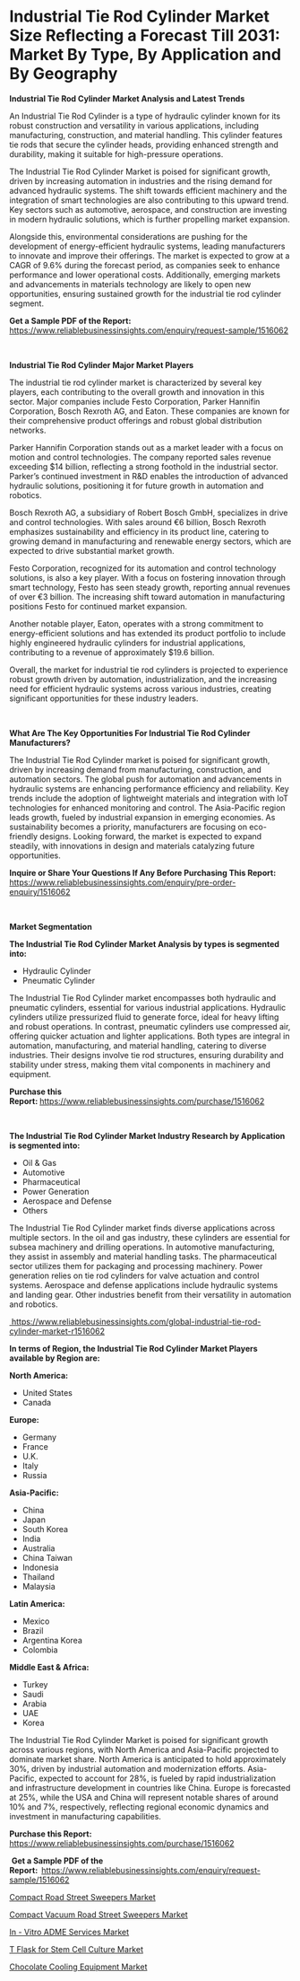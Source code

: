 <p><h1>Industrial Tie Rod Cylinder Market Size Reflecting a Forecast Till 2031: Market By Type, By Application and By Geography</h1></p><p><strong>Industrial Tie Rod Cylinder Market Analysis and Latest Trends</strong></p>
<p><p>An Industrial Tie Rod Cylinder is a type of hydraulic cylinder known for its robust construction and versatility in various applications, including manufacturing, construction, and material handling. This cylinder features tie rods that secure the cylinder heads, providing enhanced strength and durability, making it suitable for high-pressure operations.</p><p>The Industrial Tie Rod Cylinder Market is poised for significant growth, driven by increasing automation in industries and the rising demand for advanced hydraulic systems. The shift towards efficient machinery and the integration of smart technologies are also contributing to this upward trend. Key sectors such as automotive, aerospace, and construction are investing in modern hydraulic solutions, which is further propelling market expansion.</p><p>Alongside this, environmental considerations are pushing for the development of energy-efficient hydraulic systems, leading manufacturers to innovate and improve their offerings. The market is expected to grow at a CAGR of 9.6% during the forecast period, as companies seek to enhance performance and lower operational costs. Additionally, emerging markets and advancements in materials technology are likely to open new opportunities, ensuring sustained growth for the industrial tie rod cylinder segment.</p></p>
<p><strong>Get a Sample PDF of the Report:&nbsp;</strong> <a href="https://www.reliablebusinessinsights.com/enquiry/request-sample/1516062?utm_campaign=1109&utm_medium=2&utm_source=Github&utm_content=ia&utm_term=27102024&utm_id=industrial-tie-rod-cylinder">https://www.reliablebusinessinsights.com/enquiry/request-sample/1516062</a></p>
<p>&nbsp;</p>
<p><strong>Industrial Tie Rod Cylinder Major Market Players</strong></p>
<p><p>The industrial tie rod cylinder market is characterized by several key players, each contributing to the overall growth and innovation in this sector. Major companies include Festo Corporation, Parker Hannifin Corporation, Bosch Rexroth AG, and Eaton. These companies are known for their comprehensive product offerings and robust global distribution networks.</p><p>Parker Hannifin Corporation stands out as a market leader with a focus on motion and control technologies. The company reported sales revenue exceeding $14 billion, reflecting a strong foothold in the industrial sector. Parker’s continued investment in R&D enables the introduction of advanced hydraulic solutions, positioning it for future growth in automation and robotics.</p><p>Bosch Rexroth AG, a subsidiary of Robert Bosch GmbH, specializes in drive and control technologies. With sales around €6 billion, Bosch Rexroth emphasizes sustainability and efficiency in its product line, catering to growing demand in manufacturing and renewable energy sectors, which are expected to drive substantial market growth.</p><p>Festo Corporation, recognized for its automation and control technology solutions, is also a key player. With a focus on fostering innovation through smart technology, Festo has seen steady growth, reporting annual revenues of over €3 billion. The increasing shift toward automation in manufacturing positions Festo for continued market expansion.</p><p>Another notable player, Eaton, operates with a strong commitment to energy-efficient solutions and has extended its product portfolio to include highly engineered hydraulic cylinders for industrial applications, contributing to a revenue of approximately $19.6 billion.</p><p>Overall, the market for industrial tie rod cylinders is projected to experience robust growth driven by automation, industrialization, and the increasing need for efficient hydraulic systems across various industries, creating significant opportunities for these industry leaders.</p></p>
<p>&nbsp;</p>
<p><strong>What Are The Key Opportunities For Industrial Tie Rod Cylinder Manufacturers?</strong></p>
<p><p>The Industrial Tie Rod Cylinder market is poised for significant growth, driven by increasing demand from manufacturing, construction, and automation sectors. The global push for automation and advancements in hydraulic systems are enhancing performance efficiency and reliability. Key trends include the adoption of lightweight materials and integration with IoT technologies for enhanced monitoring and control. The Asia-Pacific region leads growth, fueled by industrial expansion in emerging economies. As sustainability becomes a priority, manufacturers are focusing on eco-friendly designs. Looking forward, the market is expected to expand steadily, with innovations in design and materials catalyzing future opportunities.</p></p>
<p><strong>Inquire or Share Your Questions If Any Before Purchasing This Report:</strong> <a href="https://www.reliablebusinessinsights.com/enquiry/pre-order-enquiry/1516062?utm_campaign=1109&utm_medium=2&utm_source=Github&utm_content=ia&utm_term=27102024&utm_id=industrial-tie-rod-cylinder">https://www.reliablebusinessinsights.com/enquiry/pre-order-enquiry/1516062</a></p>
<p>&nbsp;</p>
<p><strong>Market Segmentation</strong></p>
<p><strong>The Industrial Tie Rod Cylinder Market Analysis by types is segmented into:</strong></p>
<p><ul><li>Hydraulic Cylinder</li><li>Pneumatic Cylinder</li></ul></p>
<p><p>The Industrial Tie Rod Cylinder market encompasses both hydraulic and pneumatic cylinders, essential for various industrial applications. Hydraulic cylinders utilize pressurized fluid to generate force, ideal for heavy lifting and robust operations. In contrast, pneumatic cylinders use compressed air, offering quicker actuation and lighter applications. Both types are integral in automation, manufacturing, and material handling, catering to diverse industries. Their designs involve tie rod structures, ensuring durability and stability under stress, making them vital components in machinery and equipment.</p></p>
<p><strong>Purchase this Report:&nbsp;</strong><a href="https://www.reliablebusinessinsights.com/purchase/1516062?utm_campaign=1109&utm_medium=2&utm_source=Github&utm_content=ia&utm_term=27102024&utm_id=industrial-tie-rod-cylinder">https://www.reliablebusinessinsights.com/purchase/1516062</a></p>
<p>&nbsp;</p>
<p><strong>The Industrial Tie Rod Cylinder Market Industry Research by Application is segmented into:</strong></p>
<p><ul><li>Oil & Gas</li><li>Automotive</li><li>Pharmaceutical</li><li>Power Generation</li><li>Aerospace and Defense</li><li>Others</li></ul></p>
<p><p>The Industrial Tie Rod Cylinder market finds diverse applications across multiple sectors. In the oil and gas industry, these cylinders are essential for subsea machinery and drilling operations. In automotive manufacturing, they assist in assembly and material handling tasks. The pharmaceutical sector utilizes them for packaging and processing machinery. Power generation relies on tie rod cylinders for valve actuation and control systems. Aerospace and defense applications include hydraulic systems and landing gear. Other industries benefit from their versatility in automation and robotics.</p></p>
<p><a href="https://www.reliablebusinessinsights.com/global-industrial-tie-rod-cylinder-market-r1516062?utm_campaign=1109&utm_medium=2&utm_source=Github&utm_content=ia&utm_term=27102024&utm_id=industrial-tie-rod-cylinder">&nbsp;https://www.reliablebusinessinsights.com/global-industrial-tie-rod-cylinder-market-r1516062</a></p>
<p><strong>In terms of Region, the Industrial Tie Rod Cylinder Market Players available by Region are:</strong></p>
<p>
    <p> <strong> North America: </strong>
        <ul>
            <li>United States</li>
            <li>Canada</li>
        </ul>
        </p> 
    <p> <strong> Europe: </strong>
        <ul>
            <li>Germany</li>
            <li>France</li>
            <li>U.K.</li>
            <li>Italy</li>
            <li>Russia</li>
        </ul>
        </p> 
    <p> <strong> Asia-Pacific: </strong>
        <ul>
            <li>China</li>
            <li>Japan</li>
            <li>South Korea</li>
            <li>India</li>
            <li>Australia</li>
            <li>China Taiwan</li>
            <li>Indonesia</li>
            <li>Thailand</li>
            <li>Malaysia</li>
        </ul>
        </p> 
    <p> <strong> Latin America: </strong>
        <ul>
            <li>Mexico</li>
            <li>Brazil</li>
            <li>Argentina Korea</li>
            <li>Colombia</li>
        </ul>
        </p> 
    <p> <strong> Middle East & Africa: </strong>
        <ul>
            <li>Turkey</li>
            <li>Saudi</li>
            <li>Arabia</li>
            <li>UAE</li>
            <li>Korea</li>
        </ul>
    </p>
    </p>
<p><p>The Industrial Tie Rod Cylinder Market is poised for significant growth across various regions, with North America and Asia-Pacific projected to dominate market share. North America is anticipated to hold approximately 30%, driven by industrial automation and modernization efforts. Asia-Pacific, expected to account for 28%, is fueled by rapid industrialization and infrastructure development in countries like China. Europe is forecasted at 25%, while the USA and China will represent notable shares of around 10% and 7%, respectively, reflecting regional economic dynamics and investment in manufacturing capabilities.</p></p>
<p><strong>Purchase this Report: </strong><a href="https://www.reliablebusinessinsights.com/purchase/1516062?utm_campaign=1109&utm_medium=2&utm_source=Github&utm_content=ia&utm_term=27102024&utm_id=industrial-tie-rod-cylinder">https://www.reliablebusinessinsights.com/purchase/1516062</a></p>
<p>&nbsp;<strong>Get a Sample PDF of the Report:&nbsp;&nbsp;</strong><a href="https://www.reliablebusinessinsights.com/enquiry/request-sample/1516062?utm_campaign=1109&utm_medium=2&utm_source=Github&utm_content=ia&utm_term=27102024&utm_id=industrial-tie-rod-cylinder">https://www.reliablebusinessinsights.com/enquiry/request-sample/1516062</a></p>
<p><strong></strong></p>
<p><p><a href="https://issuu.com/reportprime-2/docs/compact-road-street-sweepers-market_b1012c97255902?utm_campaign=1109&utm_medium=2&utm_source=Github&utm_content=ia&utm_term=27102024&utm_id=industrial-tie-rod-cylinder">Compact Road Street Sweepers Market</a></p><p><a href="https://issuu.com/reportprime-2/docs/compact-vacuum-road-street-sweepers_baca8c8a53c17e?utm_campaign=1109&utm_medium=2&utm_source=Github&utm_content=ia&utm_term=27102024&utm_id=industrial-tie-rod-cylinder">Compact Vacuum Road Street Sweepers Market</a></p><p><a href="https://www.linkedin.com/pulse/vitro-adme-services-market-navigating-challenges-unlocking-tnppf?trk=public_post_embed_feed-article-content&utm_campaign=1109&utm_medium=2&utm_source=Github&utm_content=ia&utm_term=27102024&utm_id=industrial-tie-rod-cylinder">In - Vitro ADME Services Market</a></p><p><a href="https://github.com/stumpefzclearez/Market-Research-Report-List-1/blob/main/t-flask-for-stem-cell-culture-market.md?utm_campaign=1109&utm_medium=2&utm_source=Github&utm_content=ia&utm_term=27102024&utm_id=industrial-tie-rod-cylinder">T Flask for Stem Cell Culture Market</a></p><p><a href="https://github.com/seraphinaqist/Market-Research-Report-List-1/blob/main/chocolate-cooling-equipment-market.md?utm_campaign=1109&utm_medium=2&utm_source=Github&utm_content=ia&utm_term=27102024&utm_id=industrial-tie-rod-cylinder">Chocolate Cooling Equipment Market</a></p></p>